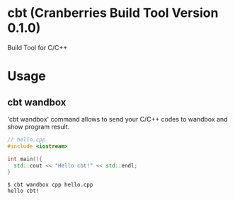 # cbt (Cranberries Build Tool Version 0.1.0)

Build Tool for C/C++

# Usage

## cbt wandbox

'cbt wandbox' command allows to send your C/C++ codes to wandbox and show program result.

```cpp
// hello.cpp
#include <iostream>

int main(){
  std::cout << "Hello cbt!" << std::endl;
}
```

```
$ cbt wandbox cpp hello.cpp
hello cbt!
```
